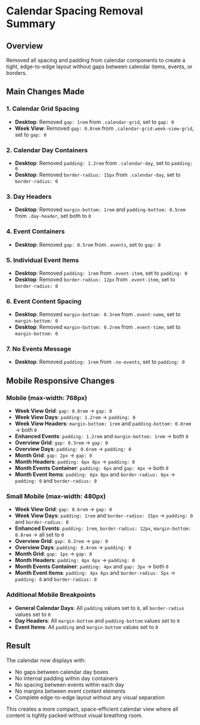 # Calendar Spacing Removal Summary

## Overview
Removed all spacing and padding from calendar components to create a tight, edge-to-edge layout without gaps between calendar items, events, or borders.

## Main Changes Made

### 1. Calendar Grid Spacing
- **Desktop**: Removed `gap: 1rem` from `.calendar-grid`, set to `gap: 0`
- **Week View**: Removed `gap: 0.8rem` from `.calendar-grid.week-view-grid`, set to `gap: 0`

### 2. Calendar Day Containers
- **Desktop**: Removed `padding: 1.2rem` from `.calendar-day`, set to `padding: 0`
- **Desktop**: Removed `border-radius: 15px` from `.calendar-day`, set to `border-radius: 0`

### 3. Day Headers
- **Desktop**: Removed `margin-bottom: 1rem` and `padding-bottom: 0.5rem` from `.day-header`, set both to `0`

### 4. Event Containers
- **Desktop**: Removed `gap: 0.5rem` from `.events`, set to `gap: 0`

### 5. Individual Event Items
- **Desktop**: Removed `padding: 1rem` from `.event-item`, set to `padding: 0`
- **Desktop**: Removed `border-radius: 12px` from `.event-item`, set to `border-radius: 0`

### 6. Event Content Spacing
- **Desktop**: Removed `margin-bottom: 0.3rem` from `.event-name`, set to `margin-bottom: 0`
- **Desktop**: Removed `margin-bottom: 0.2rem` from `.event-time`, set to `margin-bottom: 0`

### 7. No Events Message
- **Desktop**: Removed `padding: 1rem` from `.no-events`, set to `padding: 0`

## Mobile Responsive Changes

### Mobile (max-width: 768px)
- **Week View Grid**: `gap: 0.8rem` → `gap: 0`
- **Week View Days**: `padding: 1.2rem` → `padding: 0`
- **Week View Headers**: `margin-bottom: 1rem` and `padding-bottom: 0.8rem` → both `0`
- **Enhanced Events**: `padding: 1.2rem` and `margin-bottom: 1rem` → both `0`
- **Overview Grid**: `gap: 0.3rem` → `gap: 0`
- **Overview Days**: `padding: 0.6rem` → `padding: 0`
- **Month Grid**: `gap: 2px` → `gap: 0`
- **Month Headers**: `padding: 6px 8px` → `padding: 0`
- **Month Events Container**: `padding: 6px` and `gap: 4px` → both `0`
- **Month Event Items**: `padding: 6px 8px` and `border-radius: 6px` → `padding: 0` and `border-radius: 0`

### Small Mobile (max-width: 480px)
- **Week View Grid**: `gap: 0.6rem` → `gap: 0`
- **Week View Days**: `padding: 1rem` and `border-radius: 15px` → `padding: 0` and `border-radius: 0`
- **Enhanced Events**: `padding: 1rem`, `border-radius: 12px`, `margin-bottom: 0.8rem` → all set to `0`
- **Overview Grid**: `gap: 0.2rem` → `gap: 0`
- **Overview Days**: `padding: 0.4rem` → `padding: 0`
- **Month Grid**: `gap: 1px` → `gap: 0`
- **Month Headers**: `padding: 4px 6px` → `padding: 0`
- **Month Events Container**: `padding: 4px` and `gap: 3px` → both `0`
- **Month Event Items**: `padding: 4px 6px` and `border-radius: 5px` → `padding: 0` and `border-radius: 0`

### Additional Mobile Breakpoints
- **General Calendar Days**: All `padding` values set to `0`, all `border-radius` values set to `0`
- **Day Headers**: All `margin-bottom` and `padding-bottom` values set to `0`
- **Event Items**: All `padding` and `margin-bottom` values set to `0`

## Result
The calendar now displays with:
- No gaps between calendar day boxes
- No internal padding within day containers
- No spacing between events within each day
- No margins between event content elements
- Complete edge-to-edge layout without any visual separation

This creates a more compact, space-efficient calendar view where all content is tightly packed without visual breathing room.